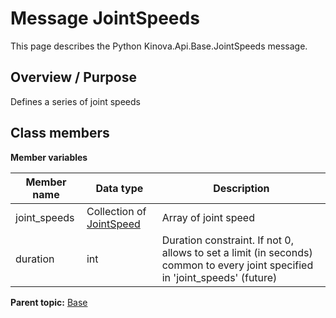# Message JointSpeeds

This page describes the Python Kinova.Api.Base.JointSpeeds message.

## Overview / Purpose

Defines a series of joint speeds

## Class members

 **Member variables** 

|Member name|Data type|Description|
|-----------|---------|-----------|
|joint\_speeds|Collection of [JointSpeed](msg_Base_JointSpeed.md#)|Array of joint speed|
|duration|int|Duration constraint. If not 0, allows to set a limit \(in seconds\) common to every joint specified in 'joint\_speeds' \(future\)|

**Parent topic:** [Base](../references/summary_Base.md)

